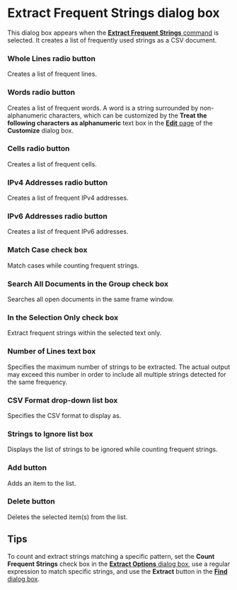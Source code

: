 # Extract Frequent Strings dialog box

This dialog box appears when the
[**Extract Frequent Strings** command](../../cmd/search/extract_frequent) is selected. It creates a list of frequently used strings as a CSV document.

### Whole Lines radio button

Creates a list of frequent lines.

### Words radio button

Creates a list of frequent words. A word is a string surrounded by non-alphanumeric characters, which can be customized by the **Treat the following characters as alphanumeric** text box in the [**Edit** page](../customize/edit/index) of the **Customize** dialog box.

### Cells radio button

Creates a list of frequent cells.

### IPv4 Addresses radio button

Creates a list of frequent IPv4 addresses.

### IPv6 Addresses radio button

Creates a list of frequent IPv6 addresses.

### Match Case check box

Match cases while counting frequent strings.

### Search All Documents in the Group check box

Searches all open documents in the same frame window.

### In the Selection Only check box

Extract frequent strings within the selected text only.

### Number of Lines text box

Specifies the maximum number of strings to be extracted. The actual output may exceed this number in order to include all multiple strings detected for the same frequency.

### CSV Format drop-down list box

Specifies the CSV format to display as.

### Strings to Ignore list box

Displays the list of strings to be ignored while counting frequent strings.

### Add button

Adds an item to the list.

### Delete button

Deletes the selected item(s) from the list.

## Tips

To count and extract strings matching a specific pattern, set the **Count Frequent Strings** check box in the [**Extract Options** dialog box](../extract_options/index), use a regular expression to match specific strings, and use the **Extract** button in the [**Find** dialog box](../find/index).
